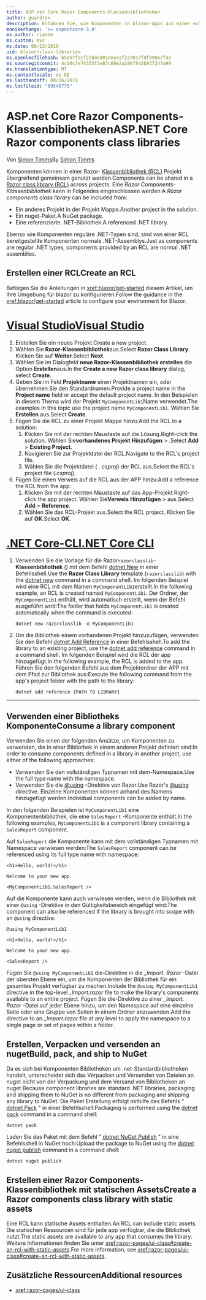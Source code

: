 ```yaml
---
title: ASP.net Core Razor Components-Klassenbibliotheken
author: guardrex
description: Erfahren Sie, wie Komponenten in blazor-Apps aus einer externen Komponentenbibliothek eingeschlossen werden können.
monikerRange: '>= aspnetcore-3.0'
ms.author: riande
ms.custom: mvc
ms.date: 08/13/2019
uid: blazor/class-libraries
ms.openlocfilehash: b5857f2cf22bde801deeeaf227817fdf99862f4a
ms.sourcegitcommit: 4cb0c7e74355f2e87c60e2a196f842b937247a99
ms.translationtype: MT
ms.contentlocale: de-DE
ms.lasthandoff: 08/16/2019
ms.locfileid: "69545775"
---
```

# <a name="aspnet-core-razor-components-class-libraries"></a><span data-ttu-id="a771a-103">ASP.net Core Razor Components-Klassenbibliotheken</span><span class="sxs-lookup"><span data-stu-id="a771a-103">ASP.NET Core Razor components class libraries</span></span>

<span data-ttu-id="a771a-104">Von [Simon Timms](https://github.com/stimms)</span><span class="sxs-lookup"><span data-stu-id="a771a-104">By [Simon Timms](https://github.com/stimms)</span></span>

<span data-ttu-id="a771a-105">Komponenten können in einer Razor- [Klassenbibliothek (RCL)](xref:razor-pages/ui-class) Projekt übergreifend gemeinsam genutzt werden.</span><span class="sxs-lookup"><span data-stu-id="a771a-105">Components can be shared in a [Razor class library (RCL)](xref:razor-pages/ui-class) across projects.</span></span> <span data-ttu-id="a771a-106">Eine *Razor Components-Klassenbibliothek* kann in Folgendes eingeschlossen werden:</span><span class="sxs-lookup"><span data-stu-id="a771a-106">A *Razor components class library* can be included from:</span></span>

* <span data-ttu-id="a771a-107">Ein anderes Projekt in der Projekt Mappe.</span><span class="sxs-lookup"><span data-stu-id="a771a-107">Another project in the solution.</span></span>
* <span data-ttu-id="a771a-108">Ein nuget-Paket.</span><span class="sxs-lookup"><span data-stu-id="a771a-108">A NuGet package.</span></span>
* <span data-ttu-id="a771a-109">Eine referenzierte .NET-Bibliothek.</span><span class="sxs-lookup"><span data-stu-id="a771a-109">A referenced .NET library.</span></span>

<span data-ttu-id="a771a-110">Ebenso wie Komponenten reguläre .NET-Typen sind, sind von einer RCL bereitgestellte Komponenten normale .NET-Assemblys.</span><span class="sxs-lookup"><span data-stu-id="a771a-110">Just as components are regular .NET types, components provided by an RCL are normal .NET assemblies.</span></span>

## <a name="create-an-rcl"></a><span data-ttu-id="a771a-111">Erstellen einer RCL</span><span class="sxs-lookup"><span data-stu-id="a771a-111">Create an RCL</span></span>

<span data-ttu-id="a771a-112">Befolgen Sie die Anleitungen in <xref:blazor/get-started> diesem Artikel, um Ihre Umgebung für blazor zu konfigurieren.</span><span class="sxs-lookup"><span data-stu-id="a771a-112">Follow the guidance in the <xref:blazor/get-started> article to configure your environment for Blazor.</span></span>

# <a name="visual-studiotabvisual-studio"></a>[<span data-ttu-id="a771a-113">Visual Studio</span><span class="sxs-lookup"><span data-stu-id="a771a-113">Visual Studio</span></span>](#tab/visual-studio)

1. <span data-ttu-id="a771a-114">Erstellen Sie ein neues Projekt.</span><span class="sxs-lookup"><span data-stu-id="a771a-114">Create a new project.</span></span>
1. <span data-ttu-id="a771a-115">Wählen Sie **Razor-Klassenbibliothek**aus.</span><span class="sxs-lookup"><span data-stu-id="a771a-115">Select **Razor Class Library**.</span></span> <span data-ttu-id="a771a-116">Klicken Sie auf **Weiter**.</span><span class="sxs-lookup"><span data-stu-id="a771a-116">Select **Next**.</span></span>
1. <span data-ttu-id="a771a-117">Wählen Sie im Dialogfeld **neue Razor-Klassenbibliothek erstellen** die Option **Erstellen**aus.</span><span class="sxs-lookup"><span data-stu-id="a771a-117">In the **Create a new Razor class library** dialog, select **Create**.</span></span>
1. <span data-ttu-id="a771a-118">Geben Sie im Feld **Projektname** einen Projektnamen ein, oder übernehmen Sie den Standardnamen.</span><span class="sxs-lookup"><span data-stu-id="a771a-118">Provide a project name in the **Project name** field or accept the default project name.</span></span> <span data-ttu-id="a771a-119">In den Beispielen in diesem Thema wird der Projekt `MyComponentLib1`Name verwendet.</span><span class="sxs-lookup"><span data-stu-id="a771a-119">The examples in this topic use the project name `MyComponentLib1`.</span></span> <span data-ttu-id="a771a-120">Wählen Sie **Erstellen** aus.</span><span class="sxs-lookup"><span data-stu-id="a771a-120">Select **Create**.</span></span>
1. <span data-ttu-id="a771a-121">Fügen Sie die RCL zu einer Projekt Mappe hinzu:</span><span class="sxs-lookup"><span data-stu-id="a771a-121">Add the RCL to a solution:</span></span>
   1. <span data-ttu-id="a771a-122">Klicken Sie mit der rechten Maustaste auf die Lösung.</span><span class="sxs-lookup"><span data-stu-id="a771a-122">Right-click the solution.</span></span> <span data-ttu-id="a771a-123">Wählen Sie**vorhandenes Projekt** **Hinzufügen** > .</span><span class="sxs-lookup"><span data-stu-id="a771a-123">Select **Add** > **Existing Project**.</span></span>
   1. <span data-ttu-id="a771a-124">Navigieren Sie zur Projektdatei der RCL.</span><span class="sxs-lookup"><span data-stu-id="a771a-124">Navigate to the RCL's project file.</span></span>
   1. <span data-ttu-id="a771a-125">Wählen Sie die Projektdatei ( *. csproj*) der RCL aus.</span><span class="sxs-lookup"><span data-stu-id="a771a-125">Select the RCL's project file (*.csproj*).</span></span>
1. <span data-ttu-id="a771a-126">Fügen Sie einen Verweis auf die RCL aus der APP hinzu:</span><span class="sxs-lookup"><span data-stu-id="a771a-126">Add a reference the RCL from the app:</span></span>
   1. <span data-ttu-id="a771a-127">Klicken Sie mit der rechten Maustaste auf das App-Projekt.</span><span class="sxs-lookup"><span data-stu-id="a771a-127">Right-click the app project.</span></span> <span data-ttu-id="a771a-128">Wählen Sie**Verweis** **Hinzufügen** > aus.</span><span class="sxs-lookup"><span data-stu-id="a771a-128">Select **Add** > **Reference**.</span></span>
   1. <span data-ttu-id="a771a-129">Wählen Sie das RCL-Projekt aus.</span><span class="sxs-lookup"><span data-stu-id="a771a-129">Select the RCL project.</span></span> <span data-ttu-id="a771a-130">Klicken Sie auf **OK**.</span><span class="sxs-lookup"><span data-stu-id="a771a-130">Select **OK**.</span></span>

# <a name="net-core-clitabnetcore-cli"></a>[<span data-ttu-id="a771a-131">.NET Core-CLI</span><span class="sxs-lookup"><span data-stu-id="a771a-131">.NET Core CLI</span></span>](#tab/netcore-cli)

1. <span data-ttu-id="a771a-132">Verwenden Sie die Vorlage für die Razor`razorclasslib`- **Klassenbibliothek** () mit dem Befehl [dotnet New](/dotnet/core/tools/dotnet-new) in einer Befehlsshell.</span><span class="sxs-lookup"><span data-stu-id="a771a-132">Use the **Razor Class Library** template (`razorclasslib`) with the [dotnet new](/dotnet/core/tools/dotnet-new) command in a command shell.</span></span> <span data-ttu-id="a771a-133">Im folgenden Beispiel wird eine RCL mit dem Namen `MyComponentLib1`erstellt.</span><span class="sxs-lookup"><span data-stu-id="a771a-133">In the following example, an RCL is created named `MyComponentLib1`.</span></span> <span data-ttu-id="a771a-134">Der Ordner, der `MyComponentLib1` enthält, wird automatisch erstellt, wenn der Befehl ausgeführt wird:</span><span class="sxs-lookup"><span data-stu-id="a771a-134">The folder that holds `MyComponentLib1` is created automatically when the command is executed:</span></span>

   ```console
   dotnet new razorclasslib -o MyComponentLib1
   ```

1. <span data-ttu-id="a771a-135">Um die Bibliothek einem vorhandenen Projekt hinzuzufügen, verwenden Sie den Befehl [dotnet Add Reference](/dotnet/core/tools/dotnet-add-reference) in einer Befehlsshell.</span><span class="sxs-lookup"><span data-stu-id="a771a-135">To add the library to an existing project, use the [dotnet add reference](/dotnet/core/tools/dotnet-add-reference) command in a command shell.</span></span> <span data-ttu-id="a771a-136">Im folgenden Beispiel wird die RCL der app hinzugefügt.</span><span class="sxs-lookup"><span data-stu-id="a771a-136">In the following example, the RCL is added to the app.</span></span> <span data-ttu-id="a771a-137">Führen Sie den folgenden Befehl aus dem Projektordner der APP mit dem Pfad zur Bibliothek aus:</span><span class="sxs-lookup"><span data-stu-id="a771a-137">Execute the following command from the app's project folder with the path to the library:</span></span>

   ```console
   dotnet add reference {PATH TO LIBRARY}
   ```

---

## <a name="consume-a-library-component"></a><span data-ttu-id="a771a-138">Verwenden einer Bibliotheks Komponente</span><span class="sxs-lookup"><span data-stu-id="a771a-138">Consume a library component</span></span>

<span data-ttu-id="a771a-139">Verwenden Sie einen der folgenden Ansätze, um Komponenten zu verwenden, die in einer Bibliothek in einem anderen Projekt definiert sind:</span><span class="sxs-lookup"><span data-stu-id="a771a-139">In order to consume components defined in a library in another project, use either of the following approaches:</span></span>

* <span data-ttu-id="a771a-140">Verwenden Sie den vollständigen Typnamen mit dem-Namespace.</span><span class="sxs-lookup"><span data-stu-id="a771a-140">Use the full type name with the namespace.</span></span>
* <span data-ttu-id="a771a-141">Verwenden Sie die [ \@using](xref:mvc/views/razor#using) -Direktive von Razor.</span><span class="sxs-lookup"><span data-stu-id="a771a-141">Use Razor's [\@using](xref:mvc/views/razor#using) directive.</span></span> <span data-ttu-id="a771a-142">Einzelne Komponenten können anhand des Namens hinzugefügt werden.</span><span class="sxs-lookup"><span data-stu-id="a771a-142">Individual components can be added by name.</span></span>

<span data-ttu-id="a771a-143">In den folgenden Beispielen ist `MyComponentLib1` eine Komponentenbibliothek, die eine `SalesReport` -Komponente enthält.</span><span class="sxs-lookup"><span data-stu-id="a771a-143">In the following examples, `MyComponentLib1` is a component library containing a `SalesReport` component.</span></span>

<span data-ttu-id="a771a-144">Auf `SalesReport` die Komponente kann mit dem vollständigen Typnamen mit Namespace verwiesen werden:</span><span class="sxs-lookup"><span data-stu-id="a771a-144">The `SalesReport` component can be referenced using its full type name with namespace:</span></span>

```cshtml
<h1>Hello, world!</h1>

Welcome to your new app.

<MyComponentLib1.SalesReport />
```

<span data-ttu-id="a771a-145">Auf die Komponente kann auch verwiesen werden, wenn die Bibliothek mit einer `@using` -Direktive in den Gültigkeitsbereich eingefügt wird:</span><span class="sxs-lookup"><span data-stu-id="a771a-145">The component can also be referenced if the library is brought into scope with an `@using` directive:</span></span>

```cshtml
@using MyComponentLib1

<h1>Hello, world!</h1>

Welcome to your new app.

<SalesReport />
```

<span data-ttu-id="a771a-146">Fügen Sie `@using MyComponentLib1` die-Direktive in die *_Import. Razor* -Datei der obersten Ebene ein, um die Komponenten der Bibliothek für ein gesamtes Projekt verfügbar zu machen.</span><span class="sxs-lookup"><span data-stu-id="a771a-146">Include the `@using MyComponentLib1` directive in the top-level *_Import.razor* file to make the library's components available to an entire project.</span></span> <span data-ttu-id="a771a-147">Fügen Sie die-Direktive zu einer *_Import. Razor* -Datei auf jeder Ebene hinzu, um den Namespace auf eine einzelne Seite oder eine Gruppe von Seiten in einem Ordner anzuwenden.</span><span class="sxs-lookup"><span data-stu-id="a771a-147">Add the directive to an *_Import.razor* file at any level to apply the namespace to a single page or set of pages within a folder.</span></span>

## <a name="build-pack-and-ship-to-nuget"></a><span data-ttu-id="a771a-148">Erstellen, Verpacken und versenden an nuget</span><span class="sxs-lookup"><span data-stu-id="a771a-148">Build, pack, and ship to NuGet</span></span>

<span data-ttu-id="a771a-149">Da es sich bei Komponenten Bibliotheken um .net-Standardbibliotheken handelt, unterscheidet sich das Verpacken und Versenden von Dateien an nuget nicht von der Verpackung und dem Versand von Bibliotheken an nuget.</span><span class="sxs-lookup"><span data-stu-id="a771a-149">Because component libraries are standard .NET libraries, packaging and shipping them to NuGet is no different from packaging and shipping any library to NuGet.</span></span> <span data-ttu-id="a771a-150">Die Paket Erstellung erfolgt mithilfe des Befehls " [dotnet Pack](/dotnet/core/tools/dotnet-pack) " in einer Befehlsshell:</span><span class="sxs-lookup"><span data-stu-id="a771a-150">Packaging is performed using the [dotnet pack](/dotnet/core/tools/dotnet-pack) command in a command shell:</span></span>

```console
dotnet pack
```

<span data-ttu-id="a771a-151">Laden Sie das Paket mit dem Befehl " [dotnet NuGet Publish](/dotnet/core/tools/dotnet-nuget-push) " in eine Befehlsshell in NuGet hoch:</span><span class="sxs-lookup"><span data-stu-id="a771a-151">Upload the package to NuGet using the [dotnet nuget publish](/dotnet/core/tools/dotnet-nuget-push) command in a command shell:</span></span>

```console
dotnet nuget publish
```

## <a name="create-a-razor-components-class-library-with-static-assets"></a><span data-ttu-id="a771a-152">Erstellen einer Razor Components-Klassenbibliothek mit statischen Assets</span><span class="sxs-lookup"><span data-stu-id="a771a-152">Create a Razor components class library with static assets</span></span>

<span data-ttu-id="a771a-153">Eine RCL kann statische Assets enthalten.</span><span class="sxs-lookup"><span data-stu-id="a771a-153">An RCL can include static assets.</span></span> <span data-ttu-id="a771a-154">Die statischen Ressourcen sind für jede app verfügbar, die die Bibliothek nutzt.</span><span class="sxs-lookup"><span data-stu-id="a771a-154">The static assets are available to any app that consumes the library.</span></span> <span data-ttu-id="a771a-155">Weitere Informationen finden Sie unter <xref:razor-pages/ui-class#create-an-rcl-with-static-assets>.</span><span class="sxs-lookup"><span data-stu-id="a771a-155">For more information, see <xref:razor-pages/ui-class#create-an-rcl-with-static-assets>.</span></span>

## <a name="additional-resources"></a><span data-ttu-id="a771a-156">Zusätzliche Ressourcen</span><span class="sxs-lookup"><span data-stu-id="a771a-156">Additional resources</span></span>

* <xref:razor-pages/ui-class>
